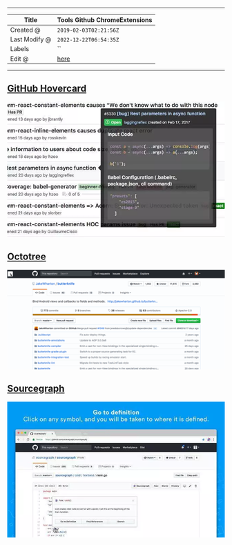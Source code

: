 -----

| Title         | Tools Github ChromeExtensions                        |
| ------------- | ---------------------------------------------------- |
| Created @     | `2019-02-03T02:21:56Z`                               |
| Last Modify @ | `2022-12-22T06:54:35Z`                               |
| Labels        | \`\`                                                 |
| Edit @        | [here](https://github.com/junxnone/xwiki/issues/124) |

-----

## [GitHub Hovercard](https://chrome.google.com/webstore/detail/github-hovercard/mmoahbbnojgkclgceahhakhnccimnplk/related)

![image](media/f6cd17f24e1b0aaf158467bbf4461cad55a02ee4.png)

## [Octotree](https://chrome.google.com/webstore/detail/octotree/bkhaagjahfmjljalopjnoealnfndnagc)

![1094967-b6c0f72ef039a5c2](media/d008ca588f3c5438c95125d482a38a3b1e5c4aff.gif)

## [Sourcegraph](https://chrome.google.com/webstore/detail/sourcegraph/dgjhfomjieaadpoljlnidmbgkdffpack)

![image](media/6bb072eed1ac0bc255ed2224d3c2577e39a600c8.png)
